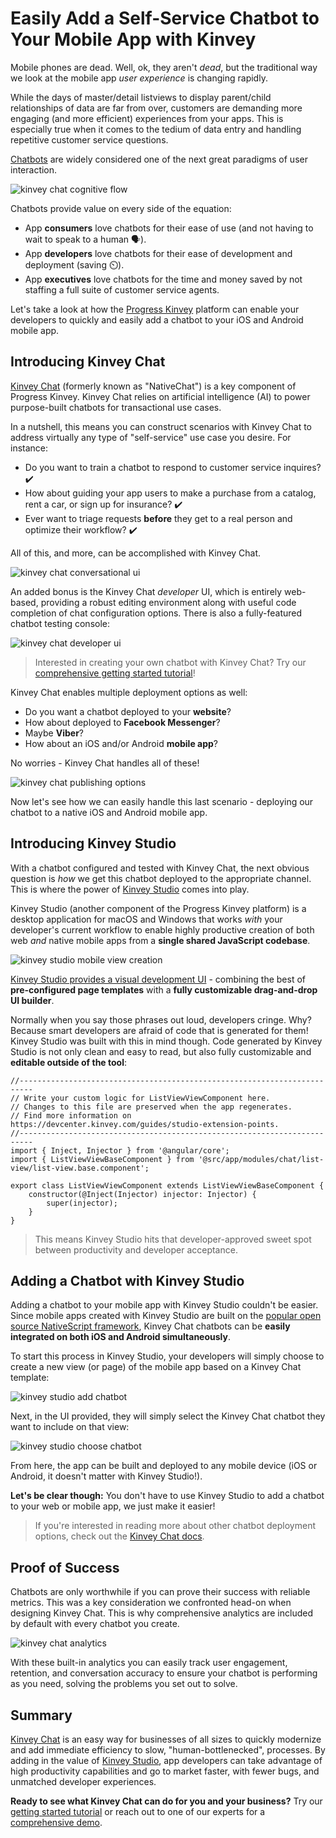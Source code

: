 # Easily Add a Self-Service Chatbot to Your Mobile App with Kinvey

Mobile phones are dead. Well, ok, they aren't *dead*, but the traditional way we look at the mobile app *user experience* is changing rapidly.

While the days of master/detail listviews to display parent/child relationships of data are far from over, customers are demanding more engaging (and more efficient) experiences from your apps. This is especially true when it comes to the tedium of data entry and handling repetitive customer service questions.

[Chatbots](https://www.progress.com/blogs/what-is-a-chatbot) are widely considered one of the next great paradigms of user interaction.

![kinvey chat cognitive flow](cognitiveflow-min.png)

Chatbots provide value on every side of the equation:

- App **consumers** love chatbots for their ease of use (and not having to wait to speak to a human 🗣️).
- App **developers** love chatbots for their ease of development and deployment (saving ⏲️).
- App **executives** love chatbots for the time and money saved by not staffing a full suite of customer service agents.

Let's take a look at how the [Progress Kinvey](https://www.progress.com/kinvey/) platform can enable your developers to quickly and easily add a chatbot to your iOS and Android mobile app.

## Introducing Kinvey Chat

[Kinvey Chat](https://www.progress.com/kinvey/chat) (formerly known as "NativeChat") is a key component of Progress Kinvey. Kinvey Chat relies on artificial intelligence (AI) to power purpose-built chatbots for transactional use cases.

In a nutshell, this means you can construct scenarios with Kinvey Chat to address virtually any type of "self-service" use case you desire. For instance:

- Do you want to train a chatbot to respond to customer service inquires? ✔️
- How about guiding your app users to make a purchase from a catalog, rent a car, or sign up for insurance? ✔️
- Ever want to triage requests **before** they get to a real person and optimize their workflow? ✔️

All of this, and more, can be accomplished with Kinvey Chat.

![kinvey chat conversational ui](conversationalui-min_kc.png)

An added bonus is the Kinvey Chat *developer* UI, which is entirely web-based, providing a robust editing environment along with useful code completion of chat configuration options. There is also a fully-featured chatbot testing console:

![kinvey chat developer ui](kinvey-chat-developer-ui.png)

> Interested in creating your own chatbot with Kinvey Chat? Try our [comprehensive getting started tutorial](https://www.progress.com/kinvey/chat/chatbot-tutorial)!

Kinvey Chat enables multiple deployment options as well:

- Do you want a chatbot deployed to your **website**? 
- How about deployed to **Facebook Messenger**?
- Maybe **Viber**? 
- How about an iOS and/or Android **mobile app**?

No worries - Kinvey Chat handles all of these!

![kinvey chat publishing options](kinvey-chat-publish.png)

Now let's see how we can easily handle this last scenario - deploying our chatbot to a native iOS and Android mobile app.

## Introducing Kinvey Studio

With a chatbot configured and tested with Kinvey Chat, the next obvious question is *how* we get this chatbot deployed to the appropriate channel. This is where the power of [Kinvey Studio](https://www.progress.com/kinvey/studio) comes into play.

Kinvey Studio (another component of the Progress Kinvey platform) is a desktop application for macOS and Windows that works *with* your developer's current workflow to enable highly productive creation of both web *and* native mobile apps from a **single shared JavaScript codebase**.

![kinvey studio mobile view creation](kinvey-studio-mobile-view.gif)

[Kinvey Studio provides a visual development UI](https://www.progress.com/blogs/visually-drag-and-drop-your-way-to-a-native-mobile-app) - combining the best of **pre-configured page templates** with a **fully customizable drag-and-drop UI builder**.

Normally when you say those phrases out loud, developers cringe. Why? Because smart developers are afraid of code that is generated for them! Kinvey Studio was built with this in mind though. Code generated by Kinvey Studio is not only clean and easy to read, but also fully customizable and **editable outside of the tool**:

	//-------------------------------------------------------------------------
	// Write your custom logic for ListViewViewComponent here.
	// Changes to this file are preserved when the app regenerates.
	// Find more information on https://devcenter.kinvey.com/guides/studio-extension-points.
	//-------------------------------------------------------------------------
	import { Inject, Injector } from '@angular/core';
	import { ListViewViewBaseComponent } from '@src/app/modules/chat/list-view/list-view.base.component';
	
	export class ListViewViewComponent extends ListViewViewBaseComponent {
	    constructor(@Inject(Injector) injector: Injector) {
	        super(injector);
	    }
	}

> This means Kinvey Studio hits that developer-approved sweet spot between productivity and developer acceptance.

## Adding a Chatbot with Kinvey Studio

Adding a chatbot to your mobile app with Kinvey Studio couldn't be easier. Since mobile apps created with Kinvey Studio are built on the [popular open source NativeScript framework](https://www.nativescript.org/), Kinvey Chat chatbots can be **easily integrated on both iOS and Android simultaneously**.

To start this process in Kinvey Studio, your developers will simply choose to create a new view (or page) of the mobile app based on a Kinvey Chat template:

![kinvey studio add chatbot](kinvey-studio-add-chatbot.png)

Next, in the UI provided, they will simply select the Kinvey Chat chatbot they want to include on that view:

![kinvey studio choose chatbot](kinvey-studio-choose-chatbot.png)

From here, the app can be built and deployed to any mobile device (iOS or Android, it doesn't matter with Kinvey Studio!).

**Let's be clear though:** You don't have to use Kinvey Studio to add a chatbot to your web or mobile app, we just make it easier!

> If you're interested in reading more about other chatbot deployment options, check out the [Kinvey Chat docs](https://docs.nativechat.com/).

## Proof of Success

Chatbots are only worthwhile if you can prove their success with reliable metrics. This was a key consideration we confronted head-on when designing Kinvey Chat. This is why comprehensive analytics are included by default with every chatbot you create.

![kinvey chat analytics](analytics-min.png)

With these built-in analytics you can easily track user engagement, retention, and conversation accuracy to ensure your chatbot is performing as you need, solving the problems you set out to solve.

## Summary

[Kinvey Chat](https://www.progress.com/kinvey/chat) is an easy way for businesses of all sizes to quickly modernize and add immediate efficiency to slow, "human-bottlenecked", processes. By adding in the value of [Kinvey Studio](https://www.progress.com/kinvey/studio), app developers can take advantage of high productivity capabilities and go to market faster, with fewer bugs, and unmatched developer experiences.

**Ready to see what Kinvey Chat can do for you and your business?** Try our [getting started tutorial](https://www.progress.com/kinvey/chat/chatbot-tutorial) or reach out to one of our experts for a [comprehensive demo](https://www.progress.com/kinvey/chat/contact).

